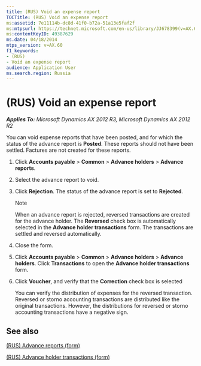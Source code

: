 ```yaml
---
title: (RUS) Void an expense report
TOCTitle: (RUS) Void an expense report
ms:assetid: 7e11114b-dc8d-41f0-b72a-51a13e5faf2f
ms:mtpsurl: https://technet.microsoft.com/en-us/library/JJ678399(v=AX.60)
ms:contentKeyID: 49387629
ms.date: 04/18/2014
mtps_version: v=AX.60
f1_keywords:
- (RUS)
- Void an expense report
audience: Application User
ms.search.region: Russia
---
```


# (RUS) Void an expense report 


_**Applies To:** Microsoft Dynamics AX 2012 R3, Microsoft Dynamics AX 2012 R2_

You can void expense reports that have been posted, and for which the status of the advance report is **Posted**. These reports should not have been settled. Factures are not created for these reports.

1.  Click **Accounts payable** \> **Common** \> **Advance holders** \> **Advance reports**.

2.  Select the advance report to void.

3.  Click **Rejection**. The status of the advance report is set to **Rejected**.
    

    > [!NOTE]
    > <P>When an advance report is rejected, reversed transactions are created for the advance holder. The <STRONG>Reversed</STRONG> check box is automatically selected in the <STRONG>Advance holder transactions</STRONG> form. The transactions are settled and reversed automatically.</P>



4.  Close the form.

5.  Click **Accounts payable** \> **Common** \> **Advance holders** \> **Advance holders**. Click **Transactions** to open the **Advance holder transactions** form.

6.  Click **Voucher**, and verify that the **Correction** check box is selected
    
    You can verify the distribution of expenses for the reversed transaction. Reversed or storno accounting transactions are distributed like the original transactions. However, the distributions for reversed or storno accounting transactions have a negative sign.

## See also

[(RUS) Advance reports (form)](https://technet.microsoft.com/en-us/library/jj733237\(v=ax.60\))

[(RUS) Advance holder transactions (form)](https://technet.microsoft.com/en-us/library/jj733234\(v=ax.60\))

  


